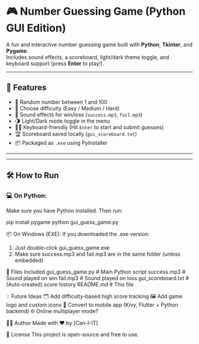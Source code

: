# 🎮 Number Guessing Game (Python GUI Edition)

A fun and interactive number guessing game built with **Python**, **Tkinter**, and **Pygame**.  
Includes sound effects, a scoreboard, light/dark theme toggle, and keyboard support (press **Enter** to play!).

---

## 🚀 Features

- 🔢 Random number between 1 and 100
- 🧠 Choose difficulty (Easy / Medium / Hard)
- 🎵 Sound effects for win/loss (`success.mp3`, `fail.mp3`)
- 🌗 Light/Dark mode toggle in the menu
- 🧑‍💻 Keyboard-friendly (Hit `Enter` to start and submit guesses)
- 🏆 Scoreboard saved locally (`gui_scoreboard.txt`)
- 📦 Packaged as `.exe` using PyInstaller

---

---

## 🛠️ How to Run

### 💻 On Python:
Make sure you have Python installed. Then run:

pip install pygame
python gui_guess_game.py

📦 On Windows (EXE):
If you downloaded the .exe version:

1. Just double-click gui_guess_game.exe
2. Make sure success.mp3 and fail.mp3 are in the same folder (unless embedded)

📁 Files Included
gui_guess_game.py         # Main Python script
success.mp3               # Sound played on win
fail.mp3                  # Sound played on loss
gui_scoreboard.txt        # (Auto-created) score history
README.md                 # This file

💡 Future Ideas
🗂️ Add difficulty-based high score tracking
🖼️ Add game logo and custom icons
🐍 Convert to mobile app (Kivy, Flutter + Python backend)
🌐 Online multiplayer mode?

🧑‍💻 Author
Made with ❤️ by [Can-I-IT]

📜 License
This project is open-source and free to use.
